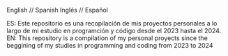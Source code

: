 English // Spanish
Inglés // Español

ES: Este repositorio es una recopilación de mis proyectos personales a lo largo de mi estudio en programción y código desde el 2023 hasta el 2024.
EN: This repository is a compilation of my personal proyects since the beggining of my studies in programming and coding from 2023 to 2024
